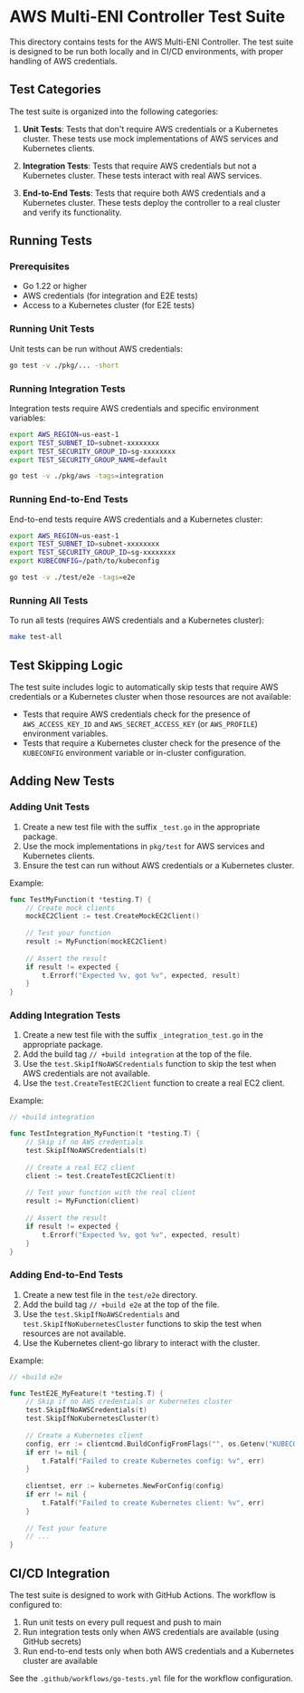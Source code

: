 # AWS Multi-ENI Controller Test Suite

This directory contains tests for the AWS Multi-ENI Controller. The test suite is designed to be run both locally and in CI/CD environments, with proper handling of AWS credentials.

## Test Categories

The test suite is organized into the following categories:

1. **Unit Tests**: Tests that don't require AWS credentials or a Kubernetes cluster. These tests use mock implementations of AWS services and Kubernetes clients.

2. **Integration Tests**: Tests that require AWS credentials but not a Kubernetes cluster. These tests interact with real AWS services.

3. **End-to-End Tests**: Tests that require both AWS credentials and a Kubernetes cluster. These tests deploy the controller to a real cluster and verify its functionality.

## Running Tests

### Prerequisites

- Go 1.22 or higher
- AWS credentials (for integration and E2E tests)
- Access to a Kubernetes cluster (for E2E tests)

### Running Unit Tests

Unit tests can be run without AWS credentials:

```bash
go test -v ./pkg/... -short
```

### Running Integration Tests

Integration tests require AWS credentials and specific environment variables:

```bash
export AWS_REGION=us-east-1
export TEST_SUBNET_ID=subnet-xxxxxxxx
export TEST_SECURITY_GROUP_ID=sg-xxxxxxxx
export TEST_SECURITY_GROUP_NAME=default

go test -v ./pkg/aws -tags=integration
```

### Running End-to-End Tests

End-to-end tests require AWS credentials and a Kubernetes cluster:

```bash
export AWS_REGION=us-east-1
export TEST_SUBNET_ID=subnet-xxxxxxxx
export TEST_SECURITY_GROUP_ID=sg-xxxxxxxx
export KUBECONFIG=/path/to/kubeconfig

go test -v ./test/e2e -tags=e2e
```

### Running All Tests

To run all tests (requires AWS credentials and a Kubernetes cluster):

```bash
make test-all
```

## Test Skipping Logic

The test suite includes logic to automatically skip tests that require AWS credentials or a Kubernetes cluster when those resources are not available:

- Tests that require AWS credentials check for the presence of `AWS_ACCESS_KEY_ID` and `AWS_SECRET_ACCESS_KEY` (or `AWS_PROFILE`) environment variables.
- Tests that require a Kubernetes cluster check for the presence of the `KUBECONFIG` environment variable or in-cluster configuration.

## Adding New Tests

### Adding Unit Tests

1. Create a new test file with the suffix `_test.go` in the appropriate package.
2. Use the mock implementations in `pkg/test` for AWS services and Kubernetes clients.
3. Ensure the test can run without AWS credentials or a Kubernetes cluster.

Example:

```go
func TestMyFunction(t *testing.T) {
    // Create mock clients
    mockEC2Client := test.CreateMockEC2Client()
    
    // Test your function
    result := MyFunction(mockEC2Client)
    
    // Assert the result
    if result != expected {
        t.Errorf("Expected %v, got %v", expected, result)
    }
}
```

### Adding Integration Tests

1. Create a new test file with the suffix `_integration_test.go` in the appropriate package.
2. Add the build tag `// +build integration` at the top of the file.
3. Use the `test.SkipIfNoAWSCredentials` function to skip the test when AWS credentials are not available.
4. Use the `test.CreateTestEC2Client` function to create a real EC2 client.

Example:

```go
// +build integration

func TestIntegration_MyFunction(t *testing.T) {
    // Skip if no AWS credentials
    test.SkipIfNoAWSCredentials(t)
    
    // Create a real EC2 client
    client := test.CreateTestEC2Client(t)
    
    // Test your function with the real client
    result := MyFunction(client)
    
    // Assert the result
    if result != expected {
        t.Errorf("Expected %v, got %v", expected, result)
    }
}
```

### Adding End-to-End Tests

1. Create a new test file in the `test/e2e` directory.
2. Add the build tag `// +build e2e` at the top of the file.
3. Use the `test.SkipIfNoAWSCredentials` and `test.SkipIfNoKubernetesCluster` functions to skip the test when resources are not available.
4. Use the Kubernetes client-go library to interact with the cluster.

Example:

```go
// +build e2e

func TestE2E_MyFeature(t *testing.T) {
    // Skip if no AWS credentials or Kubernetes cluster
    test.SkipIfNoAWSCredentials(t)
    test.SkipIfNoKubernetesCluster(t)
    
    // Create a Kubernetes client
    config, err := clientcmd.BuildConfigFromFlags("", os.Getenv("KUBECONFIG"))
    if err != nil {
        t.Fatalf("Failed to create Kubernetes config: %v", err)
    }
    
    clientset, err := kubernetes.NewForConfig(config)
    if err != nil {
        t.Fatalf("Failed to create Kubernetes client: %v", err)
    }
    
    // Test your feature
    // ...
}
```

## CI/CD Integration

The test suite is designed to work with GitHub Actions. The workflow is configured to:

1. Run unit tests on every pull request and push to main
2. Run integration tests only when AWS credentials are available (using GitHub secrets)
3. Run end-to-end tests only when both AWS credentials and a Kubernetes cluster are available

See the `.github/workflows/go-tests.yml` file for the workflow configuration.
